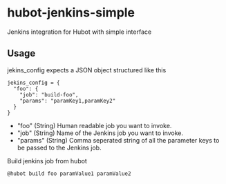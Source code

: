 # hubot-jenkins-simple
Jenkins integration for Hubot with simple interface

## Usage

jekins_config expects a JSON object structured like this

```
jekins_config = {
  "foo": {
    "job": "build-foo",
    "params": "paramKey1,paramKey2"
  }
}
```
- "foo" (String) Human readable job you want to invoke.
- "job" (String) Name of the Jenkins job you want to invoke.
- "params" (String) Comma seperated string of all the parameter keys to be passed to the Jenkins job.

Build jenkins job from hubot

```
@hubot build foo paramValue1 paramValue2
```
